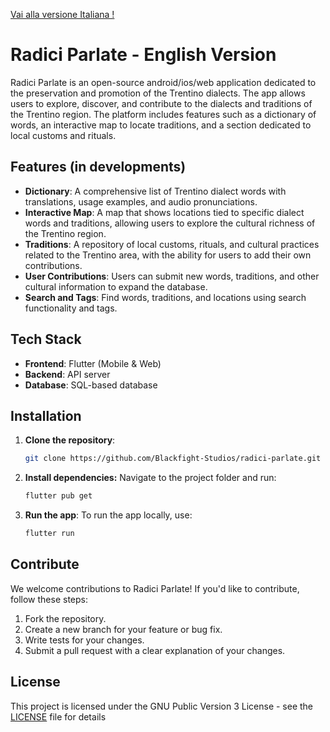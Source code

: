 [Vai alla versione Italiana !](README.md)

# Radici Parlate - English Version

Radici Parlate is an open-source android/ios/web application dedicated to the preservation and promotion of the Trentino dialects. The app allows users to explore, discover, and contribute to the dialects and traditions of the Trentino region. The platform includes features such as a dictionary of words, an interactive map to locate traditions, and a section dedicated to local customs and rituals.

## Features (in developments)
- **Dictionary**: A comprehensive list of Trentino dialect words with translations, usage examples, and audio pronunciations.
- **Interactive Map**: A map that shows locations tied to specific dialect words and traditions, allowing users to explore the cultural richness of the Trentino region.
- **Traditions**: A repository of local customs, rituals, and cultural practices related to the Trentino area, with the ability for users to add their own contributions.
- **User Contributions**: Users can submit new words, traditions, and other cultural information to expand the database.
- **Search and Tags**: Find words, traditions, and locations using search functionality and tags.

## Tech Stack
- **Frontend**: Flutter (Mobile & Web)
- **Backend**: API server
- **Database**: SQL-based database

## Installation
1. **Clone the repository**:
   ```bash
   git clone https://github.com/Blackfight-Studios/radici-parlate.git
    ```
2. **Install dependencies:** Navigate to the project folder and run:
   ```bash
   flutter pub get
    ```
3. **Run the app**: To run the app locally, use:
    ```bash
   flutter run
    ```

## Contribute

We welcome contributions to Radici Parlate! If you'd like to contribute, follow these steps:
<ol>
  <li>Fork the repository.</li>
  <li>Create a new branch for your feature or bug fix.</li>
  <li>Write tests for your changes.</li>
  <li>Submit a pull request with a clear explanation of your changes.</li>
</ol>

## License

This project is licensed under the GNU Public Version 3 License - see the [LICENSE](LICENSE) file for details